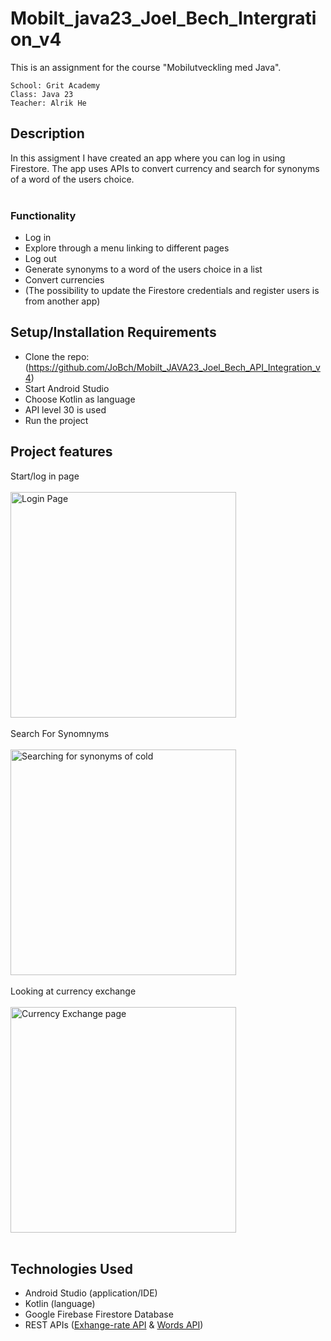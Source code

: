 # Mobilt_java23_Joel_Bech_Intergration_v4
This is an assignment for the course "Mobilutveckling med Java".
```
School: Grit Academy 
Class: Java 23
Teacher: Alrik He
```


## Description
In this assigment I have created an app where you can log in using Firestore. The app uses APIs to convert currency and search for synonyms of a word of the users choice.<br>
<br>
### Functionality
- Log in
- Explore through a menu linking to different pages
- Log out
- Generate synonyms to a word of the users choice in a list
- Convert currencies
- (The possibility to update the Firestore credentials and register users is from another app)

## Setup/Installation Requirements
- Clone the repo: (https://github.com/JoBch/Mobilt_JAVA23_Joel_Bech_API_Integration_v4)
- Start Android Studio
- Choose Kotlin as language 
- API level 30 is used
- Run the project


## Project features
Start/log in page
<br>
<br>
<img width="361" alt="Login Page" src="https://github.com/user-attachments/assets/4677e3d3-b076-493d-a932-bf2b5283a411">
<br>
<br>
Search For Synomnyms
<br>
<br>
<img width="361" alt="Searching for synonyms of cold" src="https://github.com/user-attachments/assets/ed77b76e-1171-4016-904e-798d9288957a">
<br>
<br>
Looking at currency exchange
<br>
<br>
<img width="361" alt="Currency Exchange page" src="https://github.com/user-attachments/assets/b1308ab2-5694-451a-a769-a3b41c29776b">
<br>
<br>
## Technologies Used
- Android Studio (application/IDE)
- Kotlin (language)
- Google Firebase Firestore Database
- REST APIs ([Exhange-rate API](https://www.exchangerate-api.com/) & [Words API](https://www.wordsapi.com/))
